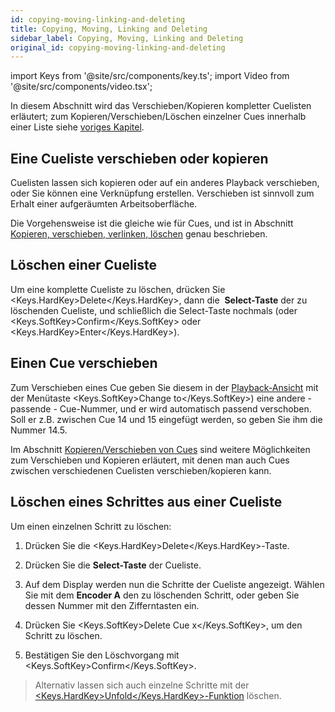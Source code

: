 ```yaml
---
id: copying-moving-linking-and-deleting
title: Copying, Moving, Linking and Deleting
sidebar_label: Copying, Moving, Linking and Deleting
original_id: copying-moving-linking-and-deleting
---
```


import Keys from '@site/src/components/key.ts';
import Video from '@site/src/components/video.tsx';

In diesem Abschnitt wird das Verschieben/Kopieren kompletter Cuelisten
erläutert; zum Kopieren/Verschieben/Löschen einzelner Cues innerhalb
einer Liste siehe [voriges Kapitel](editing-cue-lists.md#kopierenverschieben-von-cues).

Eine Cueliste verschieben oder kopieren
---------------------------------------

Cuelisten lassen sich kopieren oder auf ein anderes Playback
verschieben, oder Sie können eine Verknüpfung erstellen. Verschieben ist
sinnvoll zum Erhalt einer aufgeräumten Arbeitsoberfläche.

Die Vorgehensweise ist die gleiche wie für Cues, und ist in Abschnitt
[Kopieren, verschieben, verlinken, löschen](../cues/copying-moving-linking-and-deleting.md) genau beschrieben.

Löschen einer Cueliste
----------------------

Um eine komplette Cueliste zu löschen, drücken Sie <Keys.HardKey>Delete</Keys.HardKey>, dann die
&nbsp;<strong>Select-Taste</strong> der zu löschenden Cueliste, und schließlich die
Select-Taste nochmals (oder <Keys.SoftKey>Confirm</Keys.SoftKey> oder <Keys.HardKey>Enter</Keys.HardKey>).

Einen Cue verschieben
---------------------

Zum Verschieben eines Cue geben Sie diesem in der [Playback-Ansicht](editing-cue-lists.md#das-fenster-playback-view) 
mit der Menütaste <Keys.SoftKey>Change to</Keys.SoftKey>) eine andere - passende - Cue-Nummer, und er
wird automatisch passend verschoben. Soll er z.B. zwischen Cue 14 und 15
eingefügt werden, so geben Sie ihm die Nummer 14.5.

Im Abschnitt [Kopieren/Verschieben von Cues](editing-cue-lists.md#kopierenverschieben-von-cues) sind weitere Möglichkeiten zum Verschieben und
Kopieren erläutert, mit denen man auch Cues zwischen verschiedenen
Cuelisten verschieben/kopieren kann.

Löschen eines Schrittes aus einer Cueliste
------------------------------------------

Um einen einzelnen Schritt zu löschen:

1. Drücken Sie die <Keys.HardKey>Delete</Keys.HardKey>-Taste.

2. Drücken Sie die <strong>Select-Taste</strong> der Cueliste.

3. Auf dem Display werden nun die Schritte der Cueliste angezeigt.
Wählen Sie mit dem <strong>Encoder A</strong> den zu löschenden Schritt, oder geben Sie
dessen Nummer mit den Zifferntasten ein.

4. Drücken Sie <Keys.SoftKey>Delete Cue x</Keys.SoftKey>, um den Schritt zu löschen.

5. Bestätigen Sie den Löschvorgang mit <Keys.SoftKey>Confirm</Keys.SoftKey>.

> Alternativ lassen sich auch einzelne Schritte mit der
  [<Keys.HardKey>Unfold</Keys.HardKey>-Funktion](editing-cue-lists.md#editieren-einer-cueliste-mit-unfold) löschen.
